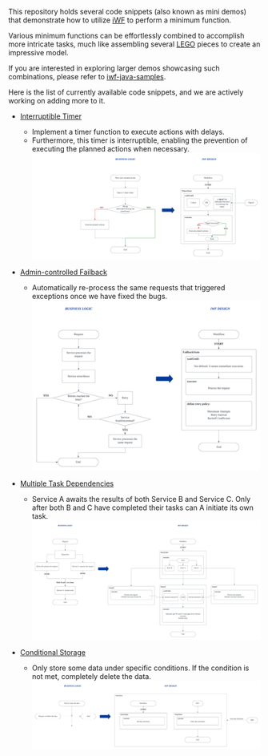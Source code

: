 This repository holds several code snippets (also known as mini demos) that demonstrate how to utilize [iWF](https://github.com/indeedeng/iwf) to perform a minimum function.

Various minimum functions can be effortlessly combined to accomplish more intricate tasks, much like assembling several [LEGO](https://www.lego.com) pieces to create an impressive model.

If you are interested in exploring larger demos showcasing such combinations, please refer to [iwf-java-samples](https://github.com/indeedeng/iwf-java-samples).

Here is the list of currently available code snippets, and we are actively working on adding more to it.

- [Interruptible Timer](src/main/java/io/workflow/workflow/interruptibletimer)
  - Implement a timer function to execute actions with delays.
  - Furthermore, this timer is interruptible, enabling the prevention of executing the planned actions when necessary.
    ![interruptible_timer.png](src/main/resources/pics/interruptible_timer.png)
- [Admin-controlled Failback](src/main/java/io/workflow/workflow/admincontrolledfailback)

  - Automatically re-process the same requests that triggered exceptions once we have fixed the bugs.
    ![admin_controlled_failback.png](src/main/resources/pics/admin_controlled_failback.png)

- [Multiple Task Dependencies](src/main/java/io/workflow/workflow/taskdependency)

  - Service A awaits the results of both Service B and Service C. Only after both B and C have completed their tasks can A initiate its own task.
    ![multiple_task_dependencies.png](src/main/resources/pics/multiple_task_dependencies.png)

- [Conditional Storage](src/main/java/io/workflow/workflow/conditionalstorage)
  - Only store some data under specific conditions. If the condition is not met, completely delete the data.
    ![conditional_storage.png](src/main/resources/pics/conditional_storage.png)
